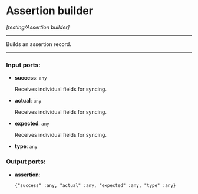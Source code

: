 # Assertion builder

_[testing/Assertion builder]_

---

Builds an assertion record.  

---

### Input ports:

* __success__: ` any `

    Receives individual fields for syncing.


* __actual__: ` any `

    Receives individual fields for syncing.


* __expected__: ` any `

    Receives individual fields for syncing.


* __type__: ` any `

### Output ports:

* __assertion__: 
    ```
    {"success" :any, "actual" :any, "expected" :any, "type" :any}
    ```

